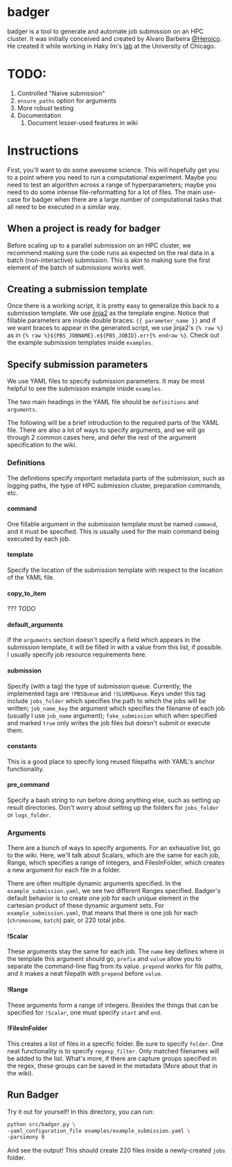 # badger

badger is a tool to generate and automate job submission on an HPC cluster. It was initially conceived and created by Alvaro Barbeira [@Heroico](https://github.com/Heroico). He created it while working in Haky Im's [lab](http://hakyimlab.org/) at the University of Chicago.

# TODO:


1. Controlled "Naive submission"
1. `ensure_paths` option for arguments
1. More robust testing
1. Documentation
    1. Document lesser-used features in wiki

# Instructions

First, you'll want to do some awesome science. 
This will hopefully get you to a point where you need to run a computational experiment. 
Maybe you need to test an algorithm across a range of hyperparameters; maybe you need to do some intense file-reformatting for a lot of files. 
The main use-case for badger when there are a large number of computational tasks that all need to be executed in a similar way. 

## When a project is ready for badger

Before scaling up to a parallel submission on an HPC cluster, we recommend making sure the code runs as expected on the real data in a batch (non-interactive) submission. This is akin to making sure the first element of the batch of submissions works well. 

## Creating a submission template

Once there is a working script, it is pretty easy to generalize this back to a submission template. 
We use [jinja2](https://jinja.palletsprojects.com/en/2.11.x/) as the template engine. Notice that fillable parameters are inside double braces: `{{ parameter_name }}` and if we want braces to appear in the generated script, we use jinja2's `{% raw %}` as in `{% raw %}${PBS_JOBNAME}.e${PBS_JOBID}.err{% endraw %}`. 
Check out the example submission templates inside `examples`. 

## Specify submission parameters

We use YAML files to specify submission parameters. 
It may be most helpful to see the submisson example inside `examples`. 

The two main headings in the YAML file should be `definitions` and `arguments`.

The following will be a brief introduction to the required parts of the YAML file. There are also a lot of ways to specify arguments, and we will go through 2 common cases here, and defer the rest of the argument specification to the wiki. 

### Definitions

The definitions specify important metadata parts of the submission, such as logging paths, the type of HPC submission cluster, preparation commands, etc. 

#### command

One fillable argument in the submission template must be named `command`, and it must be specified. This is usually used for the main command being executed by each job. 

#### template

Specify the location of the submission template with respect to the location of the YAML file. 

#### copy_to_item 

??? TODO

#### default_arguments

If the `arguments` section doesn't specify a field which appears in the submission template, it will be filled in with a value from this list, if possible. I usually specify job resource requirements here. 

#### submission

Specify (with a tag) the type of submission queue. Currently, the implemented tags are `!PBSQueue` and `!SLURMQueue`.
Keys under this tag include `jobs_folder` which specifies the path to which the jobs will be written; `job_name_key` the argument which specifies the filename of each job (usually I use `job_name` argument); `fake_submission` which when specified and marked `true` only writes the job files but doesn't submit or execute them. 

#### constants

This is a good place to specify long reused filepaths with YAML's anchor functionality. 

#### pre_command

Specify a bash string to run before doing anything else, such as setting up result directories. Don't worry about setting up the folders for `jobs_folder` or `logs_folder`. 

### Arguments

There are a bunch of ways to specify arguments. For an exhaustive list, go to the wiki. Here, we'll talk about Scalars, which are the same for each job, Range, which specifies a range of integers, and FilesInFolder, which creates a new argument for each file in a folder. 

There are often multiple dynamic arguments specified. In the `example_submission.yaml`, we see two different Ranges specified. Badger's default behavior is to create one job for each unique element in the cartesian product of these dynamic argument sets. For `example_submission.yaml`, that means that there is one job for each (`chromosome`, `batch`) pair, or 220 total jobs.

#### !Scalar

These arguments stay the same for each job. The `name` key defines where in the template this argument should go, `prefix` and `value` allow you to separate the command-line flag from its value. `prepend` works for file paths, and it makes a neat filepath with `prepend` before `value`. 

#### !Range

These arguments form a range of integers. Besides the things that can be specified for `!Scalar`, one must specify `start` and `end`. 

#### !FilesInFolder

This creates a list of files in a specific folder. Be sure to specify `folder`. One neat functionality is to specify `regexp_filter`. Only matched filenames will be added to the list. What's more, if there are capture groups specified in the regex, these groups can be saved in the metadata (More about that in the wiki). 

## Run Badger

Try it out for yourself! In this directory, you can run:

```bash
python src/badger.py \
-yaml_configuration_file examples/example_submission.yaml \
-parsimony 9
```
And see the output! This should create 220 files inside a newly-created `jobs` folder. 